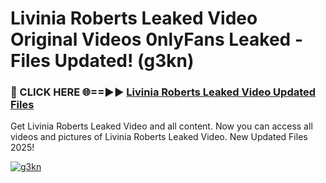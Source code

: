 # Livinia Roberts Leaked Video Original Videos 0nlyFans Leaked - Files Updated! (g3kn)

<h3>🔴 CLICK HERE 🌐==►► <a href="https://tinyurl.com/4seja8ks" rel="nofollow">Livinia Roberts Leaked Video Updated Files</a></h3>

Get Livinia Roberts Leaked Video and all content. Now you can access all videos and pictures of Livinia Roberts Leaked Video. New Updated Files 2025!

[![g3kn](https://i.imgur.com/EWjZXRe.gif)](https://tinyurl.com/4seja8ks)

